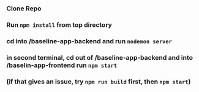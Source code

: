 




### Clone Repo

### Run `npm install` from top directory

### cd into /baseline-app-backend and run `nodemon server`

### in second terminal, cd out of /baseline-app-backend and into /baselin-app-frontend run `npm start`
### (if that gives an issue, try `npm run build` first, then `npm start`)

